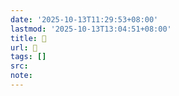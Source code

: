 ```yaml
---
date: '2025-10-13T11:29:53+08:00'
lastmod: '2025-10-13T13:04:51+08:00'
title: 󰣟
url: 󰣟
tags: []
src:
note:
---
```

